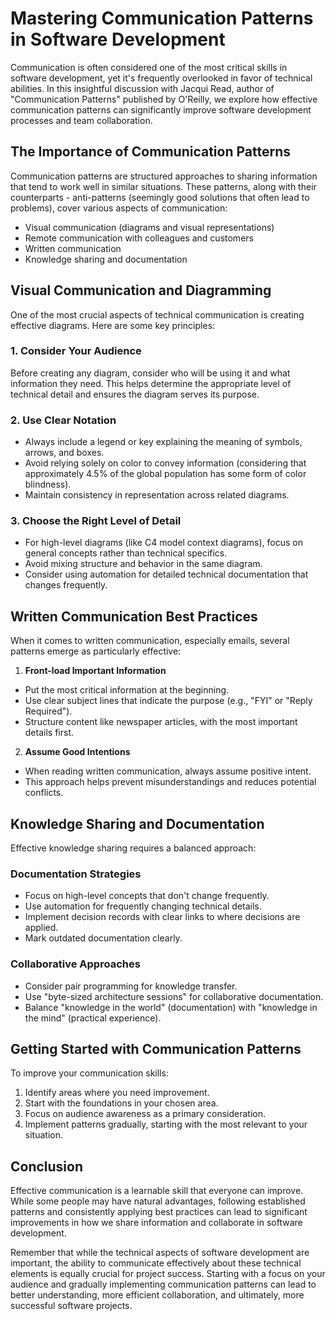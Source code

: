 # Mastering Communication Patterns in Software Development

Communication is often considered one of the most critical skills in software development, yet it's frequently overlooked in favor of technical abilities. In this insightful discussion with Jacqui Read, author of "Communication Patterns" published by O'Reilly, we explore how effective communication patterns can significantly improve software development processes and team collaboration.

## The Importance of Communication Patterns

Communication patterns are structured approaches to sharing information that tend to work well in similar situations. These patterns, along with their counterparts - anti-patterns (seemingly good solutions that often lead to problems), cover various aspects of communication:

- Visual communication (diagrams and visual representations)
- Remote communication with colleagues and customers
- Written communication
- Knowledge sharing and documentation

## Visual Communication and Diagramming

One of the most crucial aspects of technical communication is creating effective diagrams. Here are some key principles:

### 1. Consider Your Audience
Before creating any diagram, consider who will be using it and what information they need. This helps determine the appropriate level of technical detail and ensures the diagram serves its purpose.

### 2. Use Clear Notation
- Always include a legend or key explaining the meaning of symbols, arrows, and boxes.
- Avoid relying solely on color to convey information (considering that approximately 4.5% of the global population has some form of color blindness).
- Maintain consistency in representation across related diagrams.

### 3. Choose the Right Level of Detail
- For high-level diagrams (like C4 model context diagrams), focus on general concepts rather than technical specifics.
- Avoid mixing structure and behavior in the same diagram.
- Consider using automation for detailed technical documentation that changes frequently.

## Written Communication Best Practices

When it comes to written communication, especially emails, several patterns emerge as particularly effective:

1. **Front-load Important Information**
- Put the most critical information at the beginning.
- Use clear subject lines that indicate the purpose (e.g., "FYI" or "Reply Required").
- Structure content like newspaper articles, with the most important details first.

2. **Assume Good Intentions**
- When reading written communication, always assume positive intent.
- This approach helps prevent misunderstandings and reduces potential conflicts.

## Knowledge Sharing and Documentation

Effective knowledge sharing requires a balanced approach:

### Documentation Strategies
- Focus on high-level concepts that don't change frequently.
- Use automation for frequently changing technical details.
- Implement decision records with clear links to where decisions are applied.
- Mark outdated documentation clearly.

### Collaborative Approaches
- Consider pair programming for knowledge transfer.
- Use "byte-sized architecture sessions" for collaborative documentation.
- Balance "knowledge in the world" (documentation) with "knowledge in the mind" (practical experience).

## Getting Started with Communication Patterns

To improve your communication skills:

1. Identify areas where you need improvement.
2. Start with the foundations in your chosen area.
3. Focus on audience awareness as a primary consideration.
4. Implement patterns gradually, starting with the most relevant to your situation.

## Conclusion

Effective communication is a learnable skill that everyone can improve. While some people may have natural advantages, following established patterns and consistently applying best practices can lead to significant improvements in how we share information and collaborate in software development.

Remember that while the technical aspects of software development are important, the ability to communicate effectively about these technical elements is equally crucial for project success. Starting with a focus on your audience and gradually implementing communication patterns can lead to better understanding, more efficient collaboration, and ultimately, more successful software projects.
